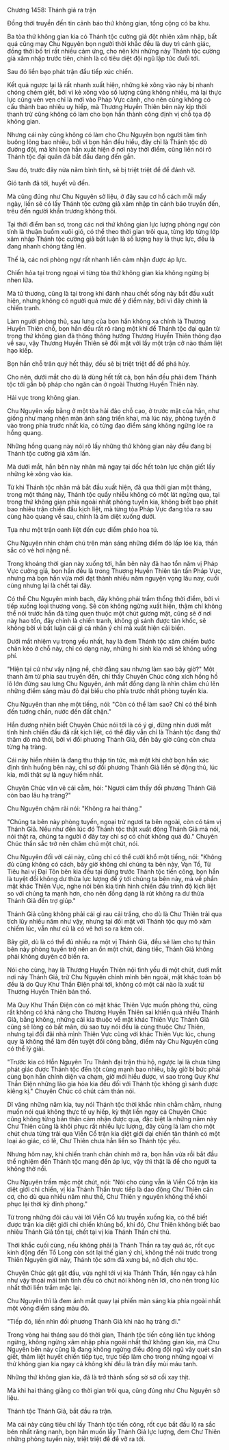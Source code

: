 




Chương 1458: Thánh giả ra trận


Đồng thời truyền đến tin cảnh báo thứ không gian, tổng cộng có ba khu.

Ba tòa thứ không gian kia có Thánh tộc cường giả đột nhiên xâm nhập, bất quá cũng may Chu Nguyên bọn người thời khắc đều là duy trì cảnh giác, đồng thời bố trí rất nhiều cảm ứng, cho nên khi những này Thánh tộc cường giả xâm nhập trước tiên, chính là có tiêu diệt đội ngũ lập tức đuổi tới.

Sau đó liền bạo phát trận đầu tiếp xúc chiến.

Kết quả ngược lại là rất nhanh xuất hiện, những kẻ xông vào này bị nhanh chóng chém giết, bởi vì kẻ xông vào số lượng cũng không nhiều, mà lại thực lực cũng vẻn vẹn chỉ là mới vào Pháp Vực cảnh, cho nên cũng không có cấu thành bao nhiêu uy hiếp, mà Thương Huyền Thiên bên này kịp thời thanh trừ cũng không có làm cho bọn hắn thành công định vị chỗ tọa độ không gian.

Nhưng cái này cũng không có làm cho Chu Nguyên bọn người tâm tình buông lỏng bao nhiêu, bởi vì bọn hắn đều hiểu, đây chỉ là Thánh tộc dò đường đội, mà khi bọn hắn xuất hiện ở nơi này thời điểm, cũng liền nói rõ Thánh tộc đại quân đã bắt đầu đang đến gần.

Sau đó, trước đây nửa năm bình tĩnh, sẽ bị triệt triệt để để đánh vỡ.

Gió tanh đã tới, huyết vũ đến.

Mà cũng đúng như Chu Nguyên sở liệu, ở đây sau cơ hồ cách mỗi mấy ngày, liền sẽ có lấy Thánh tộc cường giả xâm nhập tin cảnh báo truyền đến, trêu đến người khẩn trương không thôi.

Tại thời điểm ban sơ, trong các nơi thứ không gian lực lượng phòng ngự còn tính là thuận buồm xuôi gió, có thể theo thời gian trôi qua, từng lớp từng lớp xâm nhập Thánh tộc cường giả bất luận là số lượng hay là thực lực, đều là đang nhanh chóng tăng lên.

Thế là, các nơi phòng ngự rất nhanh liền cảm nhận được áp lực.

Chiến hỏa tại trong ngoại vi từng tòa thứ không gian kia không ngừng bị nhen lửa.

Mà tử thương, cũng là tại trong khi đánh nhau chết sống này bắt đầu xuất hiện, nhưng không có người quá mức để ý điểm này, bởi vì đây chính là chiến tranh.

Làm người phòng thủ, sau lưng của bọn hắn không xa chính là Thương Huyền Thiên chỗ, bọn hắn đều rất rõ ràng một khi để Thánh tộc đại quân từ trong thứ không gian đả thông thông hướng Thương Huyền Thiên thông đạo về sau, vậy Thương Huyền Thiên sẽ đối mặt với lấy một trận cỡ nào thảm liệt hạo kiếp.

Bọn hắn chỗ trân quý hết thảy, đều sẽ bị triệt triệt để để phá hủy.

Cho nên, dưới mắt cho dù là dùng hết tất cả, bọn hắn đều phải đem Thánh tộc tới gần bộ pháp cho ngăn cản ở ngoài Thương Huyền Thiên này.

Hải vực trong không gian.

Chu Nguyên xếp bằng ở một tòa hải đảo chỗ cao, ở trước mặt của hắn, như giống như mạng nhện màn ánh sáng triển khai, mà lúc này, phòng tuyến ở vào trong phía trước nhất kia, có từng đạo điểm sáng không ngừng lóe ra hồng quang.

Những hồng quang này nói rõ lấy những thứ không gian này đều đang bị Thánh tộc cường giả xâm lấn.

Mà dưới mắt, hắn bên này nhân mã ngay tại dốc hết toàn lực chặn giết lấy những kẻ xông vào kia.

Từ khi Thánh tộc nhân mã bắt đầu xuất hiện, đã qua thời gian một tháng, trong một tháng này, Thánh tộc quấy nhiễu không có một lát ngừng qua, tại trong thứ không gian phía ngoài nhất phòng tuyến kia, không biết bạo phát bao nhiêu trận chiến đấu kịch liệt, mà từng tòa Pháp Vực đang tỏa ra sau cùng hào quang về sau, chính là ám diệt xuống dưới.

Tựa như một trận oanh liệt đến cực điểm pháo hoa tú.

Chu Nguyên nhìn chăm chú trên màn sáng những điểm đỏ lấp lóe kia, thần sắc có vẻ hơi nặng nề.

Trong khoảng thời gian này xuống tới, hắn bên này đã hao tổn năm vị Pháp Vực cường giả, bọn hắn đều là trong Thương Huyền Thiên tân tấn Pháp Vực, nhưng mà bọn hắn vừa mới đạt thành nhiều năm nguyện vọng lâu nay, cuối cùng nhưng lại là chết tại đây.

Có thể Chu Nguyên minh bạch, đây không phải trầm thống thời điểm, bởi vì tiếp xuống loại thương vong. Sẽ còn không ngừng xuất hiện, thậm chí không thể nói trước hắn đã từng quen thuộc một chút gương mặt, cũng sẽ ở nơi này hao tổn, đây chính là chiến tranh, không gì sánh được tàn khốc, sẽ không bởi vì bất luận cái gì cá nhân ý chí mà xuất hiện cải biến.

Dưới mắt nhiệm vụ trọng yếu nhất, hay là đem Thánh tộc xâm chiếm bước chân kéo ở chỗ này, chỉ có dạng này, những hi sinh kia mới sẽ không uổng phí.

"Hiện tại cứ như vậy nặng nề, chờ đằng sau nhưng làm sao bây giờ?" Một thanh âm từ phía sau truyền đến, chỉ thấy Chuyên Chúc cõng xích hồng hồ lô lớn đứng sau lưng Chu Nguyên, ánh mắt đồng dạng là nhìn chăm chú lên những điểm sáng màu đỏ đại biểu cho phía trước nhất phòng tuyến kia.

Chu Nguyên than nhẹ một tiếng, nói: "Còn có thể làm sao? Chỉ có thể binh đến tướng chắn, nước đến đất chặn."

Hắn đương nhiên biết Chuyên Chúc nói tới là có ý gì, đừng nhìn dưới mắt tình hình chiến đấu đã rất kịch liệt, có thể đây vẫn chỉ là Thánh tộc đang thử thăm dò mà thôi, bởi vì đối phương Thánh Giả, đến bây giờ cũng còn chưa từng hạ tràng.

Cái này hiển nhiên là đang thu thập tin tức, mà một khi chờ bọn hắn xác định tình huống bên này, chỉ sợ đối phương Thánh Giả liền sẽ động thủ, lúc kia, mới thật sự là nguy hiểm nhất.

Chuyên Chúc vân vê cái cằm, hỏi: "Ngươi cảm thấy đối phương Thánh Giả còn bao lâu hạ tràng?"

Chu Nguyên chậm rãi nói: "Không ra hai tháng."

"Chúng ta bên này phòng tuyến, ngoại trừ ngươi ta bên ngoài, còn có tám vị Thánh Giả. Nếu như đến lúc đó Thánh tộc thật xuất động Thánh Giả mà nói, nói thật ra, chúng ta người ở đây tay chỉ sợ có chút không quá đủ." Chuyên Chúc thần sắc trở nên chăm chú một chút, nói.

Chu Nguyên đối với cái này, cũng chỉ có thể cười khổ một tiếng, nói: "Không đủ cũng không có cách, bây giờ không chỉ chúng ta bên này, Vạn Tổ, Tử Tiêu hai vị Đại Tôn bên kia đều tại đứng trước Thánh tộc tiến công, bọn hắn là tuyệt đối không dư thừa lực lượng để ý tới chúng ta bên này, mà về phần mặt khác Thiên Vực, nghe nói bên kia tình hình chiến đấu trình độ kịch liệt so với chúng ta mạnh hơn, cho nên đồng dạng là rút không ra dư thừa Thánh Giả đến trợ giúp."

Thánh Giả cũng không phải cái gì rau cải trắng, cho dù là Chư Thiên trải qua tích lũy nhiều năm như vậy, nhưng tại đối mặt với Thánh tộc quy mô xâm chiếm lúc, vẫn như cũ là có vẻ hơi so ra kém cỏi.

Bây giờ, dù là có thể đủ nhiều ra một vị Thánh Giả, đều sẽ làm cho tự thân bên này phòng tuyến trở nên an ổn một chút, đáng tiếc, Thánh Giả không phải không duyên cớ biến ra.

Nói cho cùng, hay là Thương Huyền Thiên nội tình yếu đi một chút, dưới mắt nơi này Thánh Giả, trừ Chu Nguyên chính mình bên ngoài, mặt khác toàn bộ đều là do Quy Khư Thần Điện phái tới, không có một cái nào là xuất từ Thương Huyền Thiên bản thổ.

Mà Quy Khư Thần Điện còn có mặt khác Thiên Vực muốn phòng thủ, cũng rất không có khả năng cho Thương Huyền Thiên sai khiến quá nhiều Thánh Giả, bằng không, những cái kia thuộc về mặt khác Thiên Vực Thánh Giả cũng sẽ lòng có bất mãn, dù sao tuy nói đều là cùng thuộc Chư Thiên, nhưng tại đối đãi nhà mình Thiên Vực cùng với khác Thiên Vực lúc, chung quy là không thể làm đến tuyệt đối công bằng, điểm này Chu Nguyên cũng có thể lý giải.

"Trước kia có Hỗn Nguyên Tru Thánh đại trận thủ hộ, ngược lại là chưa từng phát giác được Thánh tộc đến tột cùng mạnh bao nhiêu, bây giờ bị bức phải cùng bọn hắn chính diện va chạm, giờ mới hiểu được, vì sao trong Quy Khư Thần Điện những lão gia hỏa kia đều đối với Thánh tộc không gì sánh được kiêng kị." Chuyên Chúc có chút cảm thán nói.

Dĩ vãng những năm kia, tuy nói Thánh tộc thời khắc nhìn chằm chằm, nhưng muốn nói quá không thực tế uy hiếp, kỳ thật liền ngay cả Chuyên Chúc cũng không từng bản thân cảm nhận được qua, đặc biệt là những năm này Chư Thiên cũng là khôi phục rất nhiều lực lượng, đây cũng là làm cho một chút chưa từng trải qua Viễn Cổ trận kia diệt giới đại chiến tân thánh có một loại ảo giác, có lẽ, Chư Thiên chưa hẳn liền so Thánh tộc yếu.

Nhưng hôm nay, khi chiến tranh chân chính mở ra, bọn hắn vừa rồi bắt đầu thể nghiệm đến Thánh tộc mang đến áp lực, vậy thì thật là để cho người ta không thở nổi.

Chu Nguyên trầm mặc một chút, nói: "Nói cho cùng vẫn là Viễn Cổ trận kia diệt giới chi chiến, vị kia Thánh Thần trực tiếp là dao động Chư Thiên căn cơ, cho dù qua nhiều năm như thế, Chư Thiên y nguyên không thể khôi phục lại thời kỳ đỉnh phong."

Từ trong những đôi câu vài lời Viễn Cổ lưu truyền xuống kia, có thể biết được trận kia diệt giới chi chiến khủng bố, khi đó, Chư Thiên không biết bao nhiêu Thánh Giả tồn tại, chết tại vị kia Thánh Thần chi thủ.

Thời khắc cuối cùng, nếu không phải là Thánh Thần ra tay quá ác, rốt cục kinh động đến Tổ Long còn sót lại thế gian ý chí, không thể nói trước trong Thiên Nguyên giới này, Thánh tộc sớm đã xưng bá, nô dịch chư tộc.

Chuyên Chúc gật gật đầu, vừa nghĩ tới vị kia Thánh Thần, liền ngay cả hắn như vậy thoải mái tính tình đều có chút nói không nên lời, cho nên trong lúc nhất thời liền trầm mặc lại.

Chu Nguyên thì là đem ánh mắt quay lại phiến màn sáng kia phía ngoài nhất một vòng điểm sáng màu đỏ.

"Tiếp đó, liền nhìn đối phương Thánh Giả khi nào hạ tràng đi."

Trong vòng hai tháng sau đó thời gian, Thánh tộc tiến công liên tục không ngừng, không ngừng xâm nhập phía ngoài nhất thứ không gian kia, mà Chu Nguyên bên này cũng là đang không ngừng điều động đội ngũ vây quét săn giết, thảm liệt huyết chiến tiếp tục, trực tiếp làm cho trong những ngoại vi thứ không gian kia ngay cả không khí đều là tràn đầy mùi máu tanh.

Những thứ không gian kia, đã là trở thành sống sờ sờ cối xay thịt.

Mà khi hai tháng giằng co thời gian trôi qua, cũng đúng như Chu Nguyên sở liệu.

Thánh tộc Thánh Giả, bắt đầu ra trận.

Mà cái này cũng tiêu chí lấy Thánh tộc tiến công, rốt cục bắt đầu lộ ra sắc bén nhất răng nanh, bọn hắn muốn lấy Thánh Giả lực lượng, đem Chư Thiên những phòng tuyến này, triệt triệt để để vỡ ra tới.




